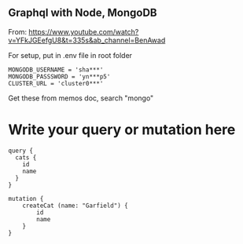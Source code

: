 ## Graphql with Node, MongoDB

From: https://www.youtube.com/watch?v=YFkJGEefgU8&t=335s&ab_channel=BenAwad

For setup, put in .env file in root folder
```
MONGODB_USERNAME = 'sha***'
MONGODB_PASSSWORD = 'yn***p5'
CLUSTER_URL = 'cluster0***'
```
Get these from memos doc, search "mongo"


# Write your query or mutation here
```
query {
  cats {
    id
    name
  }
}
```

```
mutation {
    createCat (name: "Garfield") {
        id
        name
    }
}
```
